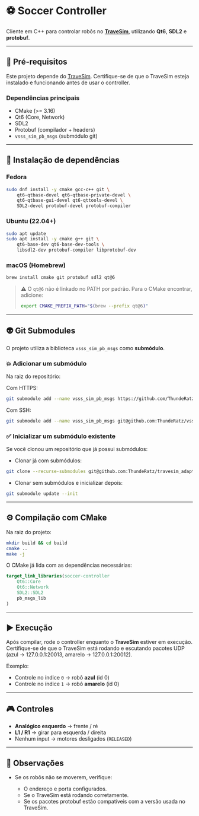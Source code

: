 # ⚽ Soccer Controller

Cliente em C++ para controlar robôs no **[TraveSim](https://github.com/futebol-mini/travesim)**, utilizando **Qt6**, **SDL2** e **protobuf**.

---

## 🚀 Pré-requisitos

Este projeto depende do [TraveSim](https://github.com/futebol-mini/travesim).
Certifique-se de que o TraveSim esteja instalado e funcionando antes de usar o controller.

### Dependências principais

* CMake (>= 3.16)
* Qt6 (Core, Network)
* SDL2
* Protobuf (compilador + headers)
* `vsss_sim_pb_msgs` (submódulo git)

---

## 🐧 Instalação de dependências

### Fedora

```bash
sudo dnf install -y cmake gcc-c++ git \
    qt6-qtbase-devel qt6-qtbase-private-devel \
    qt6-qtbase-gui-devel qt6-qttools-devel \
    SDL2-devel protobuf-devel protobuf-compiler
```

### Ubuntu (22.04+)

```bash
sudo apt update
sudo apt install -y cmake g++ git \
    qt6-base-dev qt6-base-dev-tools \
    libsdl2-dev protobuf-compiler libprotobuf-dev
```

### macOS (Homebrew)

```bash
brew install cmake git protobuf sdl2 qt@6
```

> ⚠️ O `qt@6` não é linkado no PATH por padrão.
> Para o CMake encontrar, adicione:
>
> ```bash
> export CMAKE_PREFIX_PATH="$(brew --prefix qt@6)"
> ```

---

## 👽️ Git Submodules

O projeto utiliza a biblioteca `vsss_sim_pb_msgs` como **submódulo**.

### 💥 Adicionar um submódulo

Na raiz do repositório:

Com HTTPS:

```bash
git submodule add --name vsss_sim_pb_msgs https://github.com/ThundeRatz/vsss_sim_pb_msgs.git proto
```

Com SSH:

```bash
git submodule add --name vsss_sim_pb_msgs git@github.com:ThundeRatz/vsss_sim_pb_msgs.git proto
```

### ✅ Inicializar um submódulo existente

Se você clonou um repositório que já possui submódulos:

* Clonar já com submódulos:

```bash
git clone --recurse-submodules git@github.com:ThundeRatz/travesim_adapters.git
```

* Clonar sem submódulos e inicializar depois:

```bash
git submodule update --init
```

---

## ⚙️ Compilação com CMake

Na raiz do projeto:

```bash
mkdir build && cd build
cmake ..
make -j
```

O CMake já lida com as dependências necessárias:

```cmake
target_link_libraries(soccer-controller
    Qt6::Core
    Qt6::Network
    SDL2::SDL2
    pb_msgs_lib
)
```

---

## ▶️ Execução

Após compilar, rode o controller enquanto o **TraveSim** estiver em execução.
Certifique-se de que o TraveSim está rodando e escutando pacotes UDP (azul -> 127.0.0.1:20013, amarelo -> 127.0.0.1:20012).


Exemplo:

* Controle no índice `0` → robô **azul** (id 0)
* Controle no índice `1` → robô **amarelo** (id 0)

---

## 🎮 Controles

* **Analógico esquerdo** → frente / ré
* **L1 / R1** → girar para esquerda / direita
* Nenhum input → motores desligados (`RELEASED`)

---

## 📌 Observações

* Se os robôs não se moverem, verifique:

  * O endereço e porta configurados.
  * Se o TraveSim está rodando corretamente.
  * Se os pacotes protobuf estão compatíveis com a versão usada no TraveSim.
